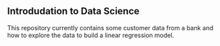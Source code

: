 ## Introdudation to Data Science 


This repository currently contains some customer data from a bank and how to explore the data to build a linear regression model.
